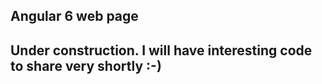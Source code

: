 ## Angular 6 web page

## Under construction. I will have interesting code to share very shortly :-)
